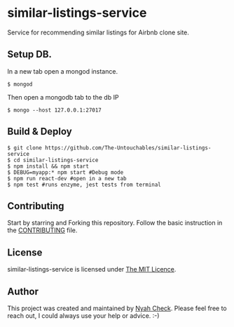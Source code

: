 # similar-listings-service

Service for recommending similar listings for Airbnb clone site.


## Setup DB.

In a new tab open a mongod instance.
```
$ mongod
```
Then open a mongodb tab to the db IP

```
$ mongo --host 127.0.0.1:27017
```


## Build & Deploy

```
$ git clone https://github.com/The-Untouchables/similar-listings-service
$ cd similar-listings-service
$ npm install && npm start
$ DEBUG=myapp:* npm start #Debug mode
$ npm run react-dev #open in a new tab
$ npm test #runs enzyme, jest tests from terminal
```

## Contributing

Start by starring and Forking this repository. Follow the basic instruction in the [CONTRIBUTING](CONTRIBUTING.md) file.

## License

similar-listings-service is licensed under [The MIT Licence](LICENSE.md).

## Author
This project was created and maintained by [Nyah Check](https://twitter.com/nyah_check). Please feel free to reach out, I could always use your help or advice. :-)